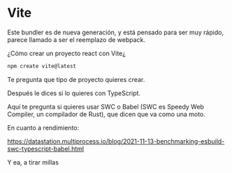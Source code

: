 # Vite

Este bundler es de nueva generación, y está pensado para ser muy rápido, parece llamado a ser el reemplazo de webpack.

¿Cómo crear un proyecto react con Vite¿

```bash
npm create vite@latest
```

Te pregunta que tipo de proyecto quieres crear.

Después le dices si lo quieres con TypeScript.

Aquí te pregunta si quieres usar SWC o Babel (SWC es Speedy Web Compiler, un compilador de Rust), que dicen que va como una moto.

En cuanto a rendimiento:

https://datastation.multiprocess.io/blog/2021-11-13-benchmarking-esbuild-swc-typescript-babel.html

Y ea, a tirar millas